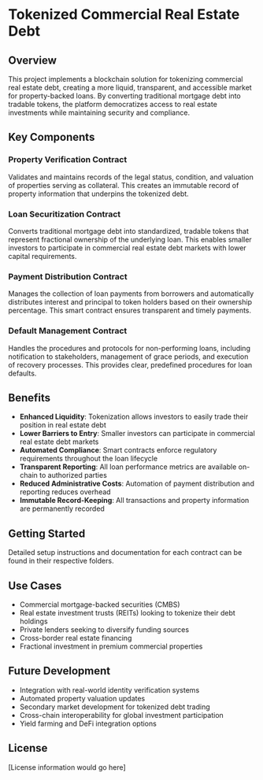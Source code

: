 # Tokenized Commercial Real Estate Debt

## Overview

This project implements a blockchain solution for tokenizing commercial real estate debt, creating a more liquid, transparent, and accessible market for property-backed loans. By converting traditional mortgage debt into tradable tokens, the platform democratizes access to real estate investments while maintaining security and compliance.

## Key Components

### Property Verification Contract
Validates and maintains records of the legal status, condition, and valuation of properties serving as collateral. This creates an immutable record of property information that underpins the tokenized debt.

### Loan Securitization Contract
Converts traditional mortgage debt into standardized, tradable tokens that represent fractional ownership of the underlying loan. This enables smaller investors to participate in commercial real estate debt markets with lower capital requirements.

### Payment Distribution Contract
Manages the collection of loan payments from borrowers and automatically distributes interest and principal to token holders based on their ownership percentage. This smart contract ensures transparent and timely payments.

### Default Management Contract
Handles the procedures and protocols for non-performing loans, including notification to stakeholders, management of grace periods, and execution of recovery processes. This provides clear, predefined procedures for loan defaults.

## Benefits

- **Enhanced Liquidity**: Tokenization allows investors to easily trade their position in real estate debt
- **Lower Barriers to Entry**: Smaller investors can participate in commercial real estate debt markets
- **Automated Compliance**: Smart contracts enforce regulatory requirements throughout the loan lifecycle
- **Transparent Reporting**: All loan performance metrics are available on-chain to authorized parties
- **Reduced Administrative Costs**: Automation of payment distribution and reporting reduces overhead
- **Immutable Record-Keeping**: All transactions and property information are permanently recorded

## Getting Started

Detailed setup instructions and documentation for each contract can be found in their respective folders.

## Use Cases

- Commercial mortgage-backed securities (CMBS)
- Real estate investment trusts (REITs) looking to tokenize their debt holdings
- Private lenders seeking to diversify funding sources
- Cross-border real estate financing
- Fractional investment in premium commercial properties

## Future Development

- Integration with real-world identity verification systems
- Automated property valuation updates
- Secondary market development for tokenized debt trading
- Cross-chain interoperability for global investment participation
- Yield farming and DeFi integration options

## License

[License information would go here]
